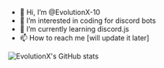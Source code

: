 - 👋 Hi, I’m @EvolutionX-10
- 👀 I’m interested in coding for discord bots
- 🌱 I’m currently learning discord.js
- 📫 How to reach me [will update it later]

![EvolutionX's GitHub stats](https://github-readme-stats.vercel.app/api?username=EvolutionX-10&show_icons=true&theme=radical)
<!---
EvolutionX-10/EvolutionX-10 is a ✨ special ✨ repository because its `README.md` (this file) appears on your GitHub profile.
You can click the Preview link to take a look at your changes.
--->

